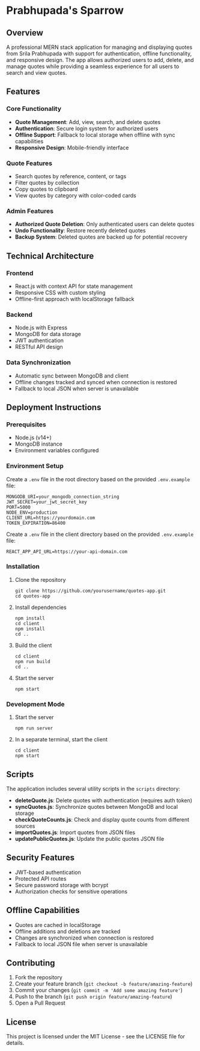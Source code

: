 # Prabhupada's Sparrow

## Overview
A professional MERN stack application for managing and displaying quotes from Srila Prabhupada with support for authentication, offline functionality, and responsive design. The app allows authorized users to add, delete, and manage quotes while providing a seamless experience for all users to search and view quotes.

## Features

### Core Functionality
- **Quote Management**: Add, view, search, and delete quotes
- **Authentication**: Secure login system for authorized users
- **Offline Support**: Fallback to local storage when offline with sync capabilities
- **Responsive Design**: Mobile-friendly interface

### Quote Features
- Search quotes by reference, content, or tags
- Filter quotes by collection
- Copy quotes to clipboard
- View quotes by category with color-coded cards

### Admin Features
- **Authorized Quote Deletion**: Only authenticated users can delete quotes
- **Undo Functionality**: Restore recently deleted quotes
- **Backup System**: Deleted quotes are backed up for potential recovery

## Technical Architecture

### Frontend
- React.js with context API for state management
- Responsive CSS with custom styling
- Offline-first approach with localStorage fallback

### Backend
- Node.js with Express
- MongoDB for data storage
- JWT authentication
- RESTful API design

### Data Synchronization
- Automatic sync between MongoDB and client
- Offline changes tracked and synced when connection is restored
- Fallback to local JSON when server is unavailable

## Deployment Instructions

### Prerequisites
- Node.js (v14+)
- MongoDB instance
- Environment variables configured

### Environment Setup
Create a `.env` file in the root directory based on the provided `.env.example` file:
```
MONGODB_URI=your_mongodb_connection_string
JWT_SECRET=your_jwt_secret_key
PORT=5000
NODE_ENV=production
CLIENT_URL=https://yourdomain.com
TOKEN_EXPIRATION=86400
```

Create a `.env` file in the client directory based on the provided `.env.example` file:
```
REACT_APP_API_URL=https://your-api-domain.com
```

### Installation
1. Clone the repository
   ```
   git clone https://github.com/yourusername/quotes-app.git
   cd quotes-app
   ```

2. Install dependencies
   ```
   npm install
   cd client
   npm install
   cd ..
   ```

3. Build the client
   ```
   cd client
   npm run build
   cd ..
   ```

4. Start the server
   ```
   npm start
   ```

### Development Mode
1. Start the server
   ```
   npm run server
   ```

2. In a separate terminal, start the client
   ```
   cd client
   npm start
   ```

## Scripts

The application includes several utility scripts in the `scripts` directory:

- **deleteQuote.js**: Delete quotes with authentication (requires auth token)
- **syncQuotes.js**: Synchronize quotes between MongoDB and local storage
- **checkQuoteCounts.js**: Check and display quote counts from different sources
- **importQuotes.js**: Import quotes from JSON files
- **updatePublicQuotes.js**: Update the public quotes JSON file

## Security Features

- JWT-based authentication
- Protected API routes
- Secure password storage with bcrypt
- Authorization checks for sensitive operations

## Offline Capabilities

- Quotes are cached in localStorage
- Offline additions and deletions are tracked
- Changes are synchronized when connection is restored
- Fallback to local JSON file when server is unavailable

## Contributing

1. Fork the repository
2. Create your feature branch (`git checkout -b feature/amazing-feature`)
3. Commit your changes (`git commit -m 'Add some amazing feature'`)
4. Push to the branch (`git push origin feature/amazing-feature`)
5. Open a Pull Request

## License

This project is licensed under the MIT License - see the LICENSE file for details.